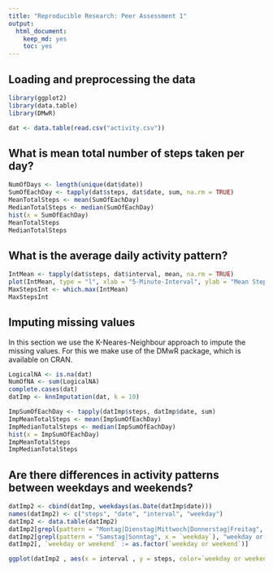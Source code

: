 ```yaml
---
title: "Reproducible Research: Peer Assessment 1"
output: 
  html_document: 
    keep_md: yes
    toc: yes
---
```

## Loading and preprocessing the data
```r
library(ggplot2)
library(data.table)
library(DMwR)

dat <- data.table(read.csv("activity.csv"))
```

## What is mean total number of steps taken per day?
```r 
NumOfDays <- length(unique(dat$date))
SumOfEachDay <- tapply(dat$steps, dat$date, sum, na.rm = TRUE)
MeanTotalSteps <- mean(SumOfEachDay)
MedianTotalSteps <- median(SumOfEachDay)
hist(x = SumOfEachDay)
MeanTotalSteps
MedianTotalSteps
```

## What is the average daily activity pattern?
```r
IntMean <- tapply(dat$steps, dat$interval, mean, na.rm = TRUE)
plot(IntMean, type = "l", xlab = "5-Minute-Interval", ylab = "Mean Steps taken per day", main = "Mean steps taken per day in each interval")
MaxStepsInt <- which.max(IntMean)
MaxStepsInt
```

## Imputing missing values
In this section we use the K-Neares-Neighbour approach to impute the missing values. For this we make use of the DMwR package, which is available on CRAN.
```r
LogicalNA <- is.na(dat)
NumOfNA <- sum(LogicalNA)
complete.cases(dat)
datImp <- knnImputation(dat, k = 10)

ImpSumOfEachDay <- tapply(datImp$steps, datImp$date, sum)
ImpMeanTotalSteps <- mean(ImpSumOfEachDay)
ImpMedianTotalSteps <- median(ImpSumOfEachDay)
hist(x = ImpSumOfEachDay)
ImpMeanTotalSteps
ImpMedianTotalSteps
```


## Are there differences in activity patterns between weekdays and weekends?
```r
datImp2 <- cbind(datImp, weekdays(as.Date(datImp$date)))
names(datImp2) <- c("steps", "date", "interval", "weekday")
datImp2 <- data.table(datImp2)
datImp2[grepl(pattern = "Montag|Dienstag|Mittwoch|Donnerstag|Freitag", x = `weekday`), "weekday or weekend"] <- "weekday"
datImp2[grepl(pattern = "Samstag|Sonntag", x = `weekday`), "weekday or weekend"] <- "weekend"
datImp2[, `weekday or weekend` := as.factor(`weekday or weekend`)]

ggplot(datImp2 , aes(x = interval , y = steps, color=`weekday or weekend`)) + geom_line() + labs(title = "Mean Steps by Weekday/-end", x = "Interval", y = "Number of Steps") + facet_wrap(~`weekday or weekend` , ncol = 1, nrow=2)
``` 

